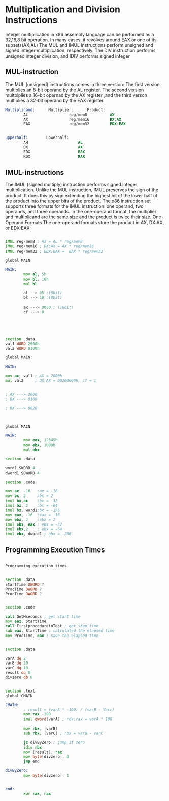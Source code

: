# Multiplication and Division Instructions

Integer multiplication in x86 assembly language can be performed as a 32,16,8 bit
operation. In many cases, it revolves around EAX or one of its subsets(AX,AL)
The MUL and IMUL instructions perform unsigned and signed integer multiplication, respectively.
The DIV instruction performs unsigned integer division, and IDIV performs signed integer

## MUL-instruction
The MUL (unsigned) instructions comes in three version:
The first version multiplies an 8-bit operand by the AL register. The second version multpiplies a 16-bit opernad by the AX register
,and the third verson multiplies a 32-bit operand by the EAX register.

```asm
Multiplicand:      Multiplier:      Product:        
		AL                  reg/mem8          AX
		AX                  reg/mem16         DX:AX
		EAX                 reg/mem32         EDX:EAX


upperhalf:        Lowerhalf:
		AH                      AL
		DX                      AX
		EDX                     EAX
		RDX                     RAX

```
## IMUL-instructions

The IMUL (signed multiply) instruction performs signed integer multiplication. Unlike the
MUL instruction, IMUL preserves the sign of the product. It does this by sign extending the
highest bit of the lower half of the product into the upper bits of the product. The x86 instruction
set supports three formats for the IMUL instruction: one operand, two operands, and three operands. In the one-operand format, the multiplier and multiplicand are the same size and the product is twice their size.
One-Operand Formats The one-operand formats store the product in AX, DX:AX, or
EDX:EAX:

```asm

IMUL reg/mem8 ; AX = AL * reg/mem8
IMUL reg/mem16 ; DX:AX = AX * reg/mem16
IMUL reg/mem32 ; EDX:EAX =  EAX * reg/mem32

```



```asm
global MAIN 

MAIN:
		mov al, 5h
		mov bl, 10h
		mul bl

		al --> 05 ;(8bit)
		bl --> 10 ;(8bit)
		
		ax ---> 0050 ; (16bit)
		cf ---> 0





section .data
val1 WORD 2000h
val2 WORD 0100h

global MAIN:

MAIN:

mov ax, val1 ; AX = 2000h
mul val2     ; DX:AX = 00200000h, cf = 1


; AX ---> 2000
; BX ---> 0100

; DX ---> 0020



global MAIN

MAIN:
		mov eax, 12345h
		mov ebx, 1000h
		mul ebx

```


```asm
section .data

word1 SWORD 4
dword1 SDWORD 4

section .code

mov ax, -16   ;ax = -16
mov bx, 2     ;bx = 2
imul bx,ax    ;bx = -32
imul bx, 2    ;bx = -64
imul bx, word1;bx = -256
mov eax, -16  ;eax = -16
mov ebx, 2    ;ebx = 2
imul ebx, eax ; ebx = -32
imul ebx,2    ; ebx = -64
imul ebx, dword1 ; ebx = -256


```


## Programming Execution Times


```asm

Programming execution times


section .data
StartTime DWORD ?
ProcTime DWORD ?
ProcTime DWORD ?


section .code

call GetMseconds ; get start time
mov eax, StartTime
call FirstproceduretoTest ; get stop time
sub eax, StartTime ; calculated the elapsed time
mov ProcTime, eax ; save the elapsed time

```


```asm

section .data

varA dq 2
varB dq 20
varC dq 10
result dq 0
divzero db 0


section .text
global CMAIN

CMAIN:
		; result = (varA * -100) / (varB - Varc)
		mov rax -100
		imul qword[varA] ; rdx:rax = varA * 100
		
		mov rbx, [varB]
		sub rbx, [varC] ; rbx = varB - varC

		jz divByZero ; jump if zero
		idiv rbx
		mov [result], rax
		mov byte[divzero], 0
		jmp end

divByZero:
		mov byte[divzero], 1


end:
		xor rax, rax

```
